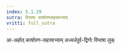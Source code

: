 ```yaml
---
index: 5.1.29
sutra: विभाषा कार्षापणसहस्राभ्याम्
vritti: full_sutra
---
```


आ-अर्हात्  कार्षापण-सहस्राभ्याम् अध्यर्धपूर्व-द्विगोः विभाषा लुक्